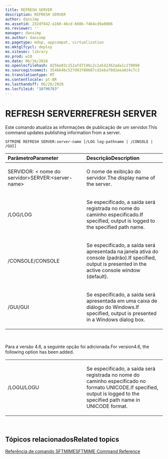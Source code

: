 ```yaml
---
title: REFRESH SERVER
description: REFRESH SERVER
author: dansimp
ms.assetid: 232df842-a160-46cd-b60b-f464cd9a0086
ms.reviewer: ''
manager: dansimp
ms.author: dansimp
ms.pagetype: mdop, appcompat, virtualization
ms.mktglfcycl: deploy
ms.sitesec: library
ms.prod: w10
ms.date: 06/16/2016
ms.openlocfilehash: 0256e03c152afd7196c2c2a542362ada1c270990
ms.sourcegitcommit: 354664bc527d93f80687cd2eba70d1eea024c7c3
ms.translationtype: MT
ms.contentlocale: pt-BR
ms.lasthandoff: 06/26/2020
ms.locfileid: "10796783"
---
```

# <span data-ttu-id="769ac-103">REFRESH SERVER</span><span class="sxs-lookup"><span data-stu-id="769ac-103">REFRESH SERVER</span></span>


<span data-ttu-id="769ac-104">Este comando atualiza as informações de publicação de um servidor.</span><span class="sxs-lookup"><span data-stu-id="769ac-104">This command updates publishing information from a server.</span></span>

`SFTMIME REFRESH SERVER:server-name [/LOG log-pathname | /CONSOLE | /GUI]`

<table>
<colgroup>
<col width="50%" />
<col width="50%" />
</colgroup>
<thead>
<tr class="header">
<th align="left"><span data-ttu-id="769ac-105">Parâmetro</span><span class="sxs-lookup"><span data-stu-id="769ac-105">Parameter</span></span></th>
<th align="left"><span data-ttu-id="769ac-106">Descrição</span><span class="sxs-lookup"><span data-stu-id="769ac-106">Description</span></span></th>
</tr>
</thead>
<tbody>
<tr class="odd">
<td align="left"><p><span data-ttu-id="769ac-107">SERVIDOR: &lt; nome do servidor&gt;</span><span class="sxs-lookup"><span data-stu-id="769ac-107">SERVER:&lt;server-name&gt;</span></span></p></td>
<td align="left"><p><span data-ttu-id="769ac-108">O nome de exibição do servidor.</span><span class="sxs-lookup"><span data-stu-id="769ac-108">The display name of the server.</span></span></p></td>
</tr>
<tr class="even">
<td align="left"><p><span data-ttu-id="769ac-109">/LOG</span><span class="sxs-lookup"><span data-stu-id="769ac-109">/LOG</span></span></p></td>
<td align="left"><p><span data-ttu-id="769ac-110">Se especificado, a saída será registrada no nome do caminho especificado.</span><span class="sxs-lookup"><span data-stu-id="769ac-110">If specified, output is logged to the specified path name.</span></span></p></td>
</tr>
<tr class="odd">
<td align="left"><p><span data-ttu-id="769ac-111">/CONSOLE</span><span class="sxs-lookup"><span data-stu-id="769ac-111">/CONSOLE</span></span></p></td>
<td align="left"><p><span data-ttu-id="769ac-112">Se especificado, a saída será apresentada na janela ativa do console (padrão).</span><span class="sxs-lookup"><span data-stu-id="769ac-112">If specified, output is presented in the active console window (default).</span></span></p></td>
</tr>
<tr class="even">
<td align="left"><p><span data-ttu-id="769ac-113">/GUI</span><span class="sxs-lookup"><span data-stu-id="769ac-113">/GUI</span></span></p></td>
<td align="left"><p><span data-ttu-id="769ac-114">Se especificado, a saída será apresentada em uma caixa de diálogo do Windows.</span><span class="sxs-lookup"><span data-stu-id="769ac-114">If specified, output is presented in a Windows dialog box.</span></span></p></td>
</tr>
</tbody>
</table>

 

<span data-ttu-id="769ac-115">Para a versão 4.6, a seguinte opção foi adicionada.</span><span class="sxs-lookup"><span data-stu-id="769ac-115">For version4.6, the following option has been added.</span></span>

<table>
<colgroup>
<col width="50%" />
<col width="50%" />
</colgroup>
<tbody>
<tr class="odd">
<td align="left"><p><span data-ttu-id="769ac-116">/LOGU</span><span class="sxs-lookup"><span data-stu-id="769ac-116">/LOGU</span></span></p></td>
<td align="left"><p><span data-ttu-id="769ac-117">Se especificado, a saída será registrada no nome do caminho especificado no formato UNICODE.</span><span class="sxs-lookup"><span data-stu-id="769ac-117">If specified, output is logged to the specified path name in UNICODE format.</span></span></p></td>
</tr>
</tbody>
</table>

 

## <span data-ttu-id="769ac-118">Tópicos relacionados</span><span class="sxs-lookup"><span data-stu-id="769ac-118">Related topics</span></span>


[<span data-ttu-id="769ac-119">Referência de comando SFTMIME</span><span class="sxs-lookup"><span data-stu-id="769ac-119">SFTMIME Command Reference</span></span>](sftmime--command-reference.md)

 

 





